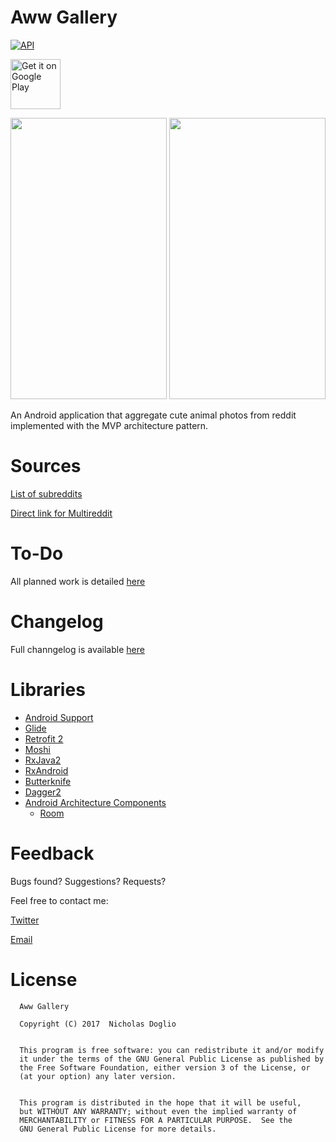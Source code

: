 # Aww Gallery

[![API](https://img.shields.io/badge/API-19%2B-brightgreen.svg?style=flat)](https://android-arsenal.com/api?level=19)


<a href="https://play.google.com/store/apps/details?id=com.nicholasdoglio.eyebleach">
    <img alt="Get it on Google Play"
        height="80"
        src="https://play.google.com/intl/en_us/badges/images/generic/en_badge_web_generic.png" />
</a>




<img src="https://i.imgur.com/84Oc8Kg.png" width="250" height="450"> <img src="https://i.imgur.com/p4GgtVy.png" width="250" height="450">


An Android application that aggregate cute animal photos from reddit implemented with the MVP architecture pattern. 

# Sources

[List of subreddits](sources.txt)

[Direct link for Multireddit](https://www.reddit.com/user/NicholasDoglio/m/awwgallery/)


# To-Do

All planned work is detailed [here](https://docs.google.com/spreadsheets/d/1obxJnpqz13x_06i73_Eo9gyBx5_Q-4d78GDwvzWqvQg/edit?usp=sharing) 

# Changelog

Full channgelog is available [here](https://github.com/WhosNickDoglio/Aww-Gallery/releases)

# Libraries
- [Android Support](https://developer.android.com/topic/libraries/support-library/index.html) 
- [Glide](https://bumptech.github.io/glide/)
- [Retrofit 2](https://square.github.io/retrofit/)
- [Moshi](https://github.com/square/moshi)
- [RxJava2](https://github.com/ReactiveX/RxJava)
- [RxAndroid](https://github.com/ReactiveX/RxAndroid)
- [Butterknife](https://jakewharton.github.io/butterknife/)
- [Dagger2](https://google.github.io/dagger/)
- [Android Architecture Components](https://developer.android.com/topic/libraries/architecture/index.html)
  - [Room](https://developer.android.com/topic/libraries/architecture/room.html)
 

# Feedback

Bugs found? Suggestions? Requests?

Feel free to contact me:

[Twitter](https://twitter.com/WhosNickDoglio)

[Email](mailto:NicholasDoglio@Gmail.com)

# License 
  
      Aww Gallery
      
      Copyright (C) 2017  Nicholas Doglio
      
  
      This program is free software: you can redistribute it and/or modify
      it under the terms of the GNU General Public License as published by
      the Free Software Foundation, either version 3 of the License, or
      (at your option) any later version.
      
  
      This program is distributed in the hope that it will be useful,
      but WITHOUT ANY WARRANTY; without even the implied warranty of
      MERCHANTABILITY or FITNESS FOR A PARTICULAR PURPOSE.  See the
      GNU General Public License for more details.